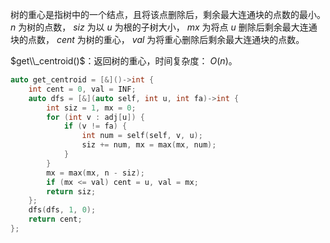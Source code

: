 树的重心是指树中的一个结点，且将该点删除后，剩余最大连通块的点数的最小。 $n$ 为树的点数， $siz$ 为以 $u$ 为根的子树大小， $mx$ 为将点 $u$ 删除后剩余最大连通块的点数， $cent$ 为树的重心， $val$ 为将重心删除后剩余最大连通块的点数。

$get\\_centroid()$：返回树的重心，时间复杂度： $O(n)$。

```c++
auto get_centroid = [&]()->int {
    int cent = 0, val = INF;
    auto dfs = [&](auto self, int u, int fa)->int {
        int siz = 1, mx = 0;
        for (int v : adj[u]) {
            if (v != fa) {
                int num = self(self, v, u);
                siz += num, mx = max(mx, num);
            }
        }
        mx = max(mx, n - siz);
        if (mx <= val) cent = u, val = mx;
        return siz;
    };
    dfs(dfs, 1, 0);
    return cent;
};
```
